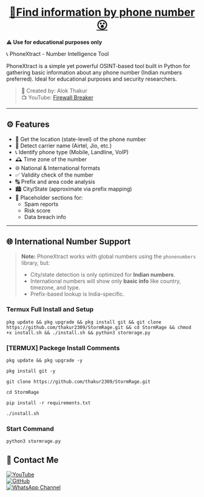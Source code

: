 <h1 align="center"><u> 📌Find information by phone number 😮 </u></h1>

**⚠️ Use for educational purposes only**

📞 PhoneXtract - Number Intelligence Tool

PhoneXtract is a simple yet powerful OSINT-based tool built in Python for gathering basic information about any phone number (Indian numbers preferred). Ideal for educational purposes and security researchers.

> 🔧 Created by: Alok Thakur  
> 📺 YouTube: [Firewall Breaker](#)  

---

## ⚙️ Features

- 📍 Get the location (state-level) of the phone number
- 📡 Detect carrier name (Airtel, Jio, etc.)
- 📞 Identify phone type (Mobile, Landline, VoIP)
- 🕰️ Time zone of the number
- 🌐 National & International formats
- ✅ Validity check of the number
- 🔠 Prefix and area code analysis
- 🏙️ City/State (approximate via prefix mapping)
- 🚫 Placeholder sections for:
  - Spam reports
  - Risk score
  - Data breach info

---

## 🌐 International Number Support

> **Note:** PhoneXtract works with global numbers using the `phonenumbers` library, but:
>
> - City/state detection is only optimized for **Indian numbers**.
> - International numbers will show only **basic info** like country, timezone, and type.
> - Prefix-based lookup is India-specific.

### Termux Full Install and Setup 
```
pkg update && pkg upgrade && pkg install git && git clone https://github.com/thakur2309/StormRage.git && cd StormRage && chmod +x install.sh && ./install.sh && python3 stormrage.py
```

### [TERMUX] Packege Install Comments

```
pkg update && pkg upgrade -y
```
```
pkg install git -y
```
```
git clone https://github.com/thakur2309/StormRage.git
```
```
cd StormRage
```
```
pip install -r requirements.txt
```
```
./install.sh
```

### Start Command 
```
python3 stormrage.py
```


## 📌 Contact Me  

<a href="https://youtube.com/@firewallbreaker09">
  <img src="https://img.shields.io/badge/YouTube-FF0000?style=for-the-badge&logo=youtube&logoColor=white" alt="YouTube">
</a>  
<br>  

<a href="https://github.com/thakur2309?tab=repositories">
  <img src="https://img.shields.io/badge/GitHub-000000?style=for-the-badge&logo=github&logoColor=white" alt="GitHub">
</a>  
<br>  

<a href="https://whatsapp.com/channel/0029VbAiqVMKLaHjg5J1Nm2F">
  <img src="https://img.shields.io/badge/WhatsApp-25D366?style=for-the-badge&logo=whatsapp&logoColor=white" alt="WhatsApp Channel">
</a>
